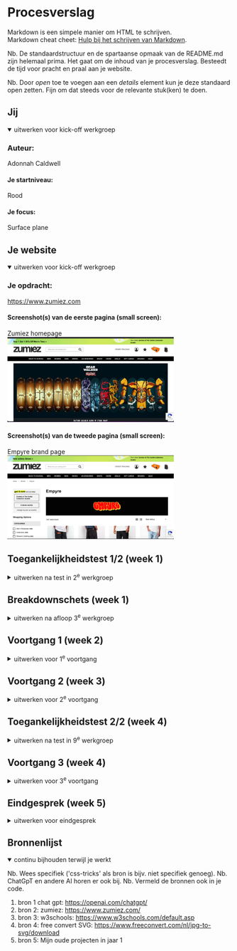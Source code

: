 # Procesverslag
Markdown is een simpele manier om HTML te schrijven.  
Markdown cheat cheet: [Hulp bij het schrijven van Markdown](https://github.com/adam-p/markdown-here/wiki/Markdown-Cheatsheet).

Nb. De standaardstructuur en de spartaanse opmaak van de README.md zijn helemaal prima. Het gaat om de inhoud van je procesverslag. Besteedt de tijd voor pracht en praal aan je website.

Nb. Door *open* toe te voegen aan een *details* element kun je deze standaard open zetten. Fijn om dat steeds voor de relevante stuk(ken) te doen.





## Jij

<details open>
  <summary>uitwerken voor kick-off werkgroep</summary>

  ### Auteur:
  Adonnah Caldwell 

  #### Je startniveau:
  Rood

  #### Je focus:
  Surface plane
 
</details>





## Je website

<details open>
  <summary>uitwerken voor kick-off werkgroep</summary>

  ### Je opdracht:
  <a>https://www.zumiez.com</a>    

  #### Screenshot(s) van de eerste pagina (small screen): 
  Zumiez homepage  
  <img src="readme-images/schermafbeelding-2024-09-05-om-19.17.42.png" width="375px" alt="omschrijving van de pagina">

  #### Screenshot(s) van de tweede pagina (small screen):
  Empyre brand page  
   <img src="readme-images/schermafbeelding-2024-09-05-om-19.18.06.png" width="375px" alt="omschrijving van de pagina">
 
</details>



## Toegankelijkheidstest 1/2 (week 1)

<details>
  <summary>uitwerken na test in 2<sup>e</sup> werkgroep</summary>
voice over test:  

  ### Bevindingen
  Lijst met je bevindingen die in de test naar voren kwamen:
Positive points
- De website is straight to the point op visueel gebied.
- De website is ook niet ingewikkeld voor gebruik, maar wel voor mensen met een beperking.
- Hamburger menu is visueel goed maar ook voor gebruik. 

Negative points
- Zitten veel fouten in het HTML
- Er word geen audio of video gebruikt.
- Werk niet bij darkmodus.

</details>



## Breakdownschets (week 1)

<details>
  <summary>uitwerken na afloop 3<sup>e</sup> werkgroep</summary>

  ### de hele pagina: 
  <img src="readme-images/untitled-1-fed.jpg> alt="omschrijving van de pagina">

  ### dynamisch deel (bijv menu): 
  <img src="readme-images/dummy-plaatje.jpg" width="375px" alt="breakdown van een dynamisch deel">

  ### wellicht nog een dynamisch deel (bijv filter): 
  <img src="readme-images/dummy-plaatje.jpg" width="375px" alt="breakdown van nog een dynamisch deel">

</details>





## Voortgang 1 (week 2)

<details>
  <summary>uitwerken voor 1<sup>e</sup> voortgang</summary>

  ### Stand van zaken
  hier dit ging goed & dit was lastig (neem ook screenshots op van delen van je website en code)


  ### Agenda voor meeting
  samen met je groepje opstellen

  | student 1      | student 2          | student 3    | student 4        |
  | ---            | ---                | ---          | ---              |
  | dit bespreken  | en dit             | en ik dit    | en dan ik dat    |
  | en dat ook nog | dit als er tijd is | nog een punt | dit wil ik zeker |
  | ...            | ...                | ...          | ...              |


  ### Verslag van meeting
  hier na afloop snel de uitkomsten van de meeting vastleggen

  - loop een klein beetje achter dus grotere stappen zetten.
  - Met de groep bespreken waar iedereens probleem ligt en zien of je elkaar kan helpen.
  - Begint op de website te lijken 
  - 

</details>





## Voortgang 2 (week 3)

<details>
  <summary>uitwerken voor 2<sup>e</sup> voortgang</summary>

  ### Stand van zaken
  hier dit ging goed & dit was lastig (neem ook screenshots op van delen van je website en code)


  ### Agenda voor meeting
  samen met je groepje opstellen

  | student 1      | student 2          | student 3    | student 4        |
  | ---            | ---                | ---          | ---              |
  | Emma loopt vast bij de logo, om de formaat goed te krijgen.| en dit             | en ik dit    | en dan ik dat    |
  |We hebben er samen naar gekeken maar we kwamen er niet dat het beter is om het te vragen tijdensde meeting.| dit als er tijd is | nog een punt | dit wil ik zeker| dit als er tijd is | nog een punt | dit wil ik zeker |
  | ...            | ...                | ...          | ...              |


  ### Verslag van meeting
  hier na afloop snel de uitkomsten van de meeting vastleggen

  - punt 1
  - punt 2
  - nog een punt
- ...

</details>





## Toegankelijkheidstest 2/2 (week 4)

<details>
  <summary>uitwerken na test in 9<sup>e</sup> werkgroep</summary>

  ### Bevindingen
  Lijst met je bevindingen die in de test naar voren kwamen (geef ook aan wat er verbeterd is):

</details>





## Voortgang 3 (week 4)

<details>
  <summary>uitwerken voor 3<sup>e</sup> voortgang</summary>

  ### Stand van zaken
  hier dit ging goed & dit was lastig (neem ook screenshots op van delen van je website en code)


  ### Agenda voor meeting
  samen met je groepje opstellen

  | Emma 1      | student 2          | student 3    | student 4        |
  | ---            | ---                | ---          | ---              |
  | We hebben meer gekeken wat we moeilijk vonden en elkaar proberen te helpen waar nodig.  | en dit             | en ik dit    | en dan ik dat    |
  | Dit is uiteindelijk gelukt. | dit als er tijd is | nog een punt | dit wil ik zeker |
  | ...            | ...                | ...          | ...              |


  ### Verslag van meeting
  hier na afloop snel de uitkomsten van de meeting vastleggen

  - Zag er goed uit er moeten alleen nog wat animatie erbij.
  - Somigge elementen van CSS kunnen eruit (die elementen eruit halen)
  - nog een punt

</details>





## Eindgesprek (week 5)

<details>
  <summary>uitwerken voor eindgesprek</summary>

  ### Je uitkomst - karakteristiek screenshots:
  <img src="readme-images/dummy-plaatje.jpg" width="375px" alt="uitomst opdracht 1">


  ### Dit ging goed/Heb ik geleerd: 
  Ik heb zeker veel dingen geleerd, in jaar 1 had ik helemaal niet met articles en sections gewerkt en nu moesten we hier zo veel mogelijk mee aan de slag. Ook heb ik een leuke animatie van een ster (favorite) gemaakt an de hand van javascript wat erg leuk was om te doen. ik heb ook sommige oude elementen die ik in jaar 1 heb gebruikt, opnieuw gebruikt (audio,  enz.). 

  <img src="readme-images/dummy-plaatje.jpg" width="375px" alt="top">


  ### Dit was lastig/Is niet gelukt:
  De opmaak van het hamburger menu was best ingewikkeld, ik kreeg dit niet zoals ik had gehoopd. Ook was het een challenge om svg icontjes/afbeeldingen te vinden/maken, maar uiteindelijk is het gelukt om svg's te maken/vinden. Ook vond ik het moeilijk om animaties erop te krijgen, want heel veel elementen werkte gewoon niet met wat ik wilde doen (sort zachte confetti button en sparkles op de muis als je hem beweegt.  

  <img src="readme-images/dummy-plaatje.jpg" width="375px" alt="bummer">
</details>





## Bronnenlijst

<details open>
  <summary>continu bijhouden terwijl je werkt</summary>

  Nb. Wees specifiek ('css-tricks' als bron is bijv. niet specifiek genoeg). 
  Nb. ChatGpT en andere AI horen er ook bij.
  Nb. Vermeld de bronnen ook in je code.

  1. bron 1 chat gpt: https://openai.com/chatgpt/
  2. bron 2: zumiez: https://www.zumiez.com/
  3. bron 3: w3schools: https://www.w3schools.com/default.asp
  4. bron 4: free convert SVG: https://www.freeconvert.com/nl/jpg-to-svg/download
  5. bron 5: Mijn oude projecten in jaar 1

</details>
